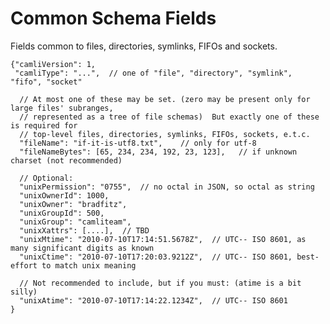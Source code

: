 # Common Schema Fields

Fields common to files, directories, symlinks, FIFOs and sockets.

    {"camliVersion": 1,
     "camliType": "...",  // one of "file", "directory", "symlink", "fifo", "socket"

      // At most one of these may be set. (zero may be present only for large files' subranges,
      // represented as a tree of file schemas)  But exactly one of these is required for
      // top-level files, directories, symlinks, FIFOs, sockets, e.t.c.
      "fileName": "if-it-is-utf8.txt",    // only for utf-8
      "fileNameBytes": [65, 234, 234, 192, 23, 123],   // if unknown charset (not recommended)

      // Optional:
      "unixPermission": "0755",  // no octal in JSON, so octal as string
      "unixOwnerId": 1000,
      "unixOwner": "bradfitz",
      "unixGroupId": 500,
      "unixGroup": "camliteam",
      "unixXattrs": [....],  // TBD
      "unixMtime": "2010-07-10T17:14:51.5678Z",  // UTC-- ISO 8601, as many significant digits as known
      "unixCtime": "2010-07-10T17:20:03.9212Z",  // UTC-- ISO 8601, best-effort to match unix meaning

      // Not recommended to include, but if you must: (atime is a bit silly)
      "unixAtime": "2010-07-10T17:14:22.1234Z",  // UTC-- ISO 8601
    }
